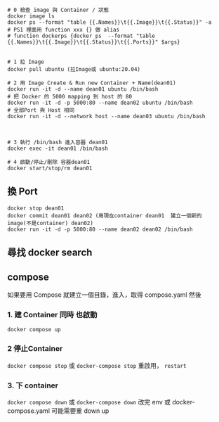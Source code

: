 
```
# 0 檢查 image 與 Container / 狀態
docker image ls
docker ps --format "table {{.Names}}\t{{.Image}}\t{{.Status}}" -a
# PS1 裡面用 function xxx {} 做 alias
# function dockerps {docker ps  --format "table {{.Names}}\t{{.Image}}\t{{.Status}}\t{{.Ports}}" $args}


# 1 拉 Image
docker pull ubuntu (拉Image或 ubuntu:20.04) 

# 2 用 Image Create & Run new Container + Name(dean01)
docker run -it -d --name dean01 ubuntu /bin/bash 
# 把 Docker 的 5000 mapping 到 host 的 80
docker run -it -d -p 5000:80 --name dean02 ubuntu /bin/bash  
# 全部Port 與 Host 相同
docker run -it -d --network host --name dean03 ubuntu /bin/bash  

 

# 3 執行 /bin/bash 進入容器 dean01
docker exec -it dean01 /bin/bash

# 4 啟動/停止/刪除 容器dean01
docker start/stop/rm dean01 
```

##  換 Port
```
docker stop dean01
docker commit dean01 dean02 (用現在container dean01  建立一個新的 image(不是container) dean02)
docker run -it -d -p 5000:80 --name dean02 dean02 /bin/bash
```


## 尋找  docker search 

## compose
如果要用 Compose 就建立一個目錄，進入，取得 compose.yaml 然後
### 1. 建 Container 同時 也啟動 
 `docker compose up`
 
### 2 停止Container 
 `docker compose stop`
 或 `docker-compose stop`
重啟用， `restart` 

### 3. 下 container   
`docker compose down`
 或 `docker-compose down`
 改完 env 或 docker-compose.yaml 可能需要重 down up